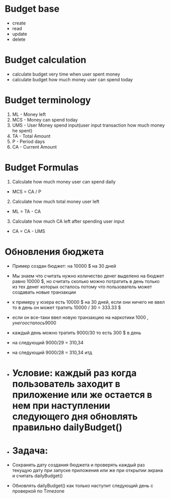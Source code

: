 #  Budget base
- create 
- read
- update 
- delete 

#  Budget calculation 
- calculate budget very time when user spent money 
- calculate budget how much money user can spend today 


#  Budget terminology
1. ML  - Money left
2. MCS - Money can spend today
3. UMS - User Money spend input(user input transaction how much money he spent)
4. TA  - Total Amount
5. P   - Period days
6. CA  - Current Amount

#  Budget Formulas

1. Calculate how much money user can spend daily
- MCS = CA / P 
2. Calculate how much total money user left
- ML = TA - CA
3. Calculate how much CA left after spending user input
- CA = CA - UMS


# Обновления бюджета 
- Пример создан бюджет: на 10000 $ на 30 дней

- Мы знаем что считать нужно количество денег выделено на бюджет равно 10000 $, но считать сколько можно потратить в день только из тех денег которых осталось потому что пользователь может создавать новые транзакции  

- к примеру у юзера есть 10000 $ на 30 дней, если они ничего не ввел то в день он может тратить 10000 / 30 = 333.33 $

- если он все-таки ввел новую транзакцию на наркотики 1000 $, у него осталось 9000$ 

- каждый день можно тратить 9000/30 то есть 300 $ в день

- на следующий 9000/29 = 310,34

- на следующий 9000/28 = 310,34 итд

- # Условие: каждый раз когда пользователь заходит в приложение или же остается в нем при наступлении следующего дня обновлять правильно dailyBudget()
 
- # Задача: 
- Сохранять дату создания бюджета и проверять каждый раз текущую дату при запуске приложения или же при открытии экрана и считать dailyBudget()
- Обновлять dailyBudget() как только наступит следующий день с проверкой по Timezone

